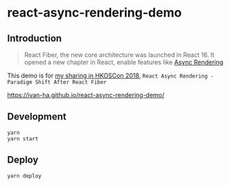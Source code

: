 # react-async-rendering-demo

## Introduction

> React Fiber, the new core architecture was launched in React 16. It opened a new chapter in React, enable features like [Async Rendering](https://reactjs.org/blog/2018/03/01/sneak-peek-beyond-react-16.html)

This demo is for [my sharing in HKOSCon 2018](https://hkoscon.org/2018/topic/react-async-rendering-paradigm-shift-after-react-fiber/), `React Async Rendering - Paradigm Shift After React Fiber`

https://ivan-ha.github.io/react-async-rendering-demo/

## Development

```
yarn
yarn start
```

## Deploy

```
yarn deploy
```
